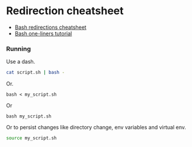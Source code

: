 # Redirection cheatsheet

- [Bash redirections cheatsheet]([https://catonmat.net/ftp/bash-redirections-cheat-sheet.pdf](https://catonmat.net/ftp/bash-redirections-cheat-sheet.pdf))
- [Bash one-liners tutorial](https://catonmat.net/bash-one-liners-explained-part-three)


### Running

Use a dash.

```sh
cat script.sh | bash -
```
Or.
```
bash < my_script.sh
```

Or

```
bash my_script.sh
```

Or to persist changes like directory change, env variables and virtual env.

```sh
source my_script.sh
```
<!--stackedit_data:
eyJoaXN0b3J5IjpbMzc3MjczMDUsLTE2MDk1MDM2NjZdfQ==
-->